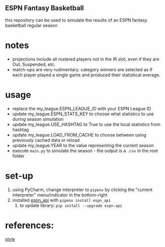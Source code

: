 ## ESPN Fantasy Basketball
this repository can be used to simulate the results of an ESPN fantasy basketball regular season

# notes
* projections include all rostered players not in the IR slot, even if they are Out, Suspended, etc.
* match-ups are very rudimentary. category winners are selected as if each player played a single game and produced their statistical average. 

# usage
* replace the my_league.ESPN_LEAGUE_ID with your ESPN League ID
* update my_league.ESPN_STATS_KEY to choose what statistics to use during season simulation 
* update my_league.USE_HASHTAG to True to use the local statistics from hashtag 
* update my_league.LOAD_FROM_CACHE to choose between using previously cached data or reload
* update my_league.YEAR to the value representing the current season
* execute `main.py` to simulate the season - the output is a `.csv` in the root folder

# set-up
1. using PyCharm, change interpreter to `pipenv` by clicking the "current interpreter" menu/indicator in the bottom-right
2. installed [espn_api](https://pypi.org/project/espn-api/) with `pipenv install espn_api`
    1. to update library: `pip install --upgrade espn-api` 

# references:

[style](https://peps.python.org/pep-0008)

